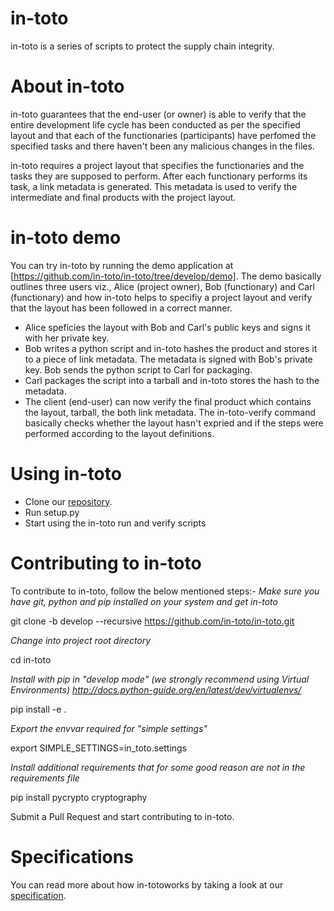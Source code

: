# in-toto
in-toto is a series of scripts to protect the supply chain integrity.

# About in-toto
in-toto guarantees that the end-user (or owner) is able to verify that the entire development life cycle has been conducted as per the specified layout and that each of the functionaries (participants) have perfomed the specified tasks and there haven't been any malicious changes in the files.

in-toto requires a project layout that specifies the functionaries and the tasks they are supposed to perform.
After each functionary performs its task, a link metadata is generated.
This metadata is used to verify the intermediate and final products with the project layout.

# in-toto demo
You can try in-toto by running the demo application at [https://github.com/in-toto/in-toto/tree/develop/demo].
The demo basically outlines three users viz., Alice (project owner), Bob (functionary) and Carl (functionary) and how in-toto helps to specifiy a project layout and verify that the layout has been followed in a correct manner.

- Alice speficies the layout with Bob and Carl's public keys and signs it with her private key.
- Bob writes a python script and in-toto hashes the product and stores it to a piece of link metadata. The metadata is signed with Bob's private key. Bob sends the python script to Carl for packaging.
- Carl packages the script into a tarball and in-toto stores the hash to the metadata.
- The client (end-user) can now verify the final product which contains the layout, tarball, the both link metadata. The in-toto-verify command basically checks whether the layout hasn't expried and if the steps were performed according to the layout definitions.

# Using in-toto
* Clone our [repository](https://github.com/in-toto/in-toto.git).
* Run setup.py
* Start using the in-toto run and verify scripts

# Contributing to in-toto
To contribute to in-toto, follow the below mentioned steps:-
*Make sure you have git, python and pip installed on your system*
*and get in-toto*

git clone -b develop --recursive https://github.com/in-toto/in-toto.git

*Change into project root directory*

cd in-toto

*Install with pip in "develop mode"*
*(we strongly recommend using Virtual Environments)*
*http://docs.python-guide.org/en/latest/dev/virtualenvs/*

pip install -e .

*Export the envvar required for "simple settings"*

export SIMPLE_SETTINGS=in_toto.settings

*Install additional requirements that for some good reason are not in the*
*requirements file*

pip install pycrypto cryptography

Submit a Pull Request and start contributing to in-toto.

# Specifications
You can read more about how in-totoworks by taking a look at our [specification](https://github.com/toto-framework/toto-framework.github.io/raw/master/toto-spec.pdf).